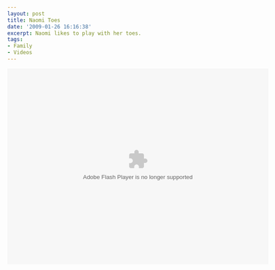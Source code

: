 ```yaml
---
layout: post
title: Naomi Toes
date: '2009-01-26 16:16:38'
excerpt: Naomi likes to play with her toes.
tags:
- Family
- Videos
---
```


<object width="600" height="450"> <param name="flashvars" value="&offsite=true&amp;lang=en-us&page_show_url=%2Fphotos%2Fthenobot%2Fsets%2F72157612975685258%2Fshow%2F&page_show_back_url=%2Fphotos%2Fthenobot%2Fsets%2F72157612975685258%2F&set_id=72157612975685258&jump_to="></param> <param name="movie" value="http://www.flickr.com/apps/slideshow/show.swf?v=63961"></param> <param name="allowFullScreen" value="true"></param><embed type="application/x-shockwave-flash" src="http://www.flickr.com/apps/slideshow/show.swf?v=63961" allowFullScreen="true" flashvars="&offsite=true&amp;lang=en-us&page_show_url=%2Fphotos%2Fthenobot%2Fsets%2F72157612975685258%2Fshow%2F&page_show_back_url=%2Fphotos%2Fthenobot%2Fsets%2F72157612975685258%2F&set_id=72157612975685258&jump_to=" width="600" height="450"></embed></object>
